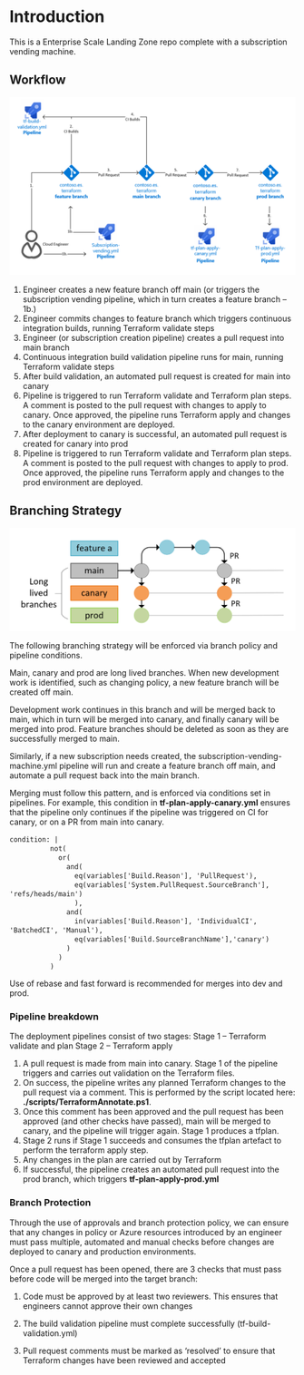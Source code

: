 # Introduction 

This is a Enterprise Scale Landing Zone repo complete with a subscription vending machine.

## Workflow

<img src="imgs\hld.PNG" alt="high level design"/>

1.	Engineer creates a new feature branch off main (or triggers the subscription vending pipeline, which in turn creates a feature branch – 1b.)
1.	Engineer commits changes to feature branch which triggers continuous integration builds, running Terraform validate steps
1.	Engineer (or subscription creation pipeline) creates a pull request into main branch
1.	Continuous integration build validation pipeline runs for main, running Terraform validate steps
1.	After build validation, an automated pull request is created for main into canary
1.	Pipeline is triggered to run Terraform validate and Terraform plan steps. A comment is posted to the pull request with changes to apply to canary. Once approved, the pipeline runs Terraform apply and changes to the canary environment are deployed. 
1.	 After deployment to canary is successful, an automated pull request is created for canary into prod
1.	Pipeline is triggered to run Terraform validate and Terraform plan steps. A comment is posted to the pull request with changes to apply to prod. Once approved, the pipeline runs Terraform apply and changes to the prod environment are deployed.

## Branching Strategy

<img src="imgs\branching.PNG" alt="branch strategy"/>

The following branching strategy will be enforced via branch policy and pipeline conditions. 

Main, canary and prod are long lived branches. When new development work is identified, such as changing policy, a new feature branch will be created off main.

Development work continues in this branch and will be merged back to main, which in turn will be merged into canary, and finally canary will be merged into prod. Feature branches should be deleted as soon as they are successfully merged to main. 

Similarly, if a new subscription needs created, the subscription-vending-machine.yml pipeline will run and create a feature branch off main, and automate a pull request back into the main branch.

Merging must follow this pattern, and is enforced via conditions set in pipelines. For example, this condition in **tf-plan-apply-canary.yml** ensures that the pipeline only continues if the pipeline was triggered on CI for canary, or on a PR from main into canary. 

```
condition: |
          not(
            or(
              and(
                eq(variables['Build.Reason'], 'PullRequest'),
                eq(variables['System.PullRequest.SourceBranch'], 'refs/heads/main')
                ),
              and(
                in(variables['Build.Reason'], 'IndividualCI', 'BatchedCI', 'Manual'),
                eq(variables['Build.SourceBranchName'],'canary')
              )
            )
          )
```

Use of rebase and fast forward is recommended for merges into dev and prod. 

### Pipeline breakdown

The deployment pipelines consist of two stages:
Stage 1 – Terraform validate and plan
Stage 2 – Terraform apply

1.	A pull request is made from main into canary. Stage 1 of the pipeline triggers and carries out validation on the Terraform files. 
2.	On success, the pipeline writes any planned Terraform changes to the pull request via a comment. This is performed by the script located here: **./scripts/TerraformAnnotate.ps1**.
3.	Once this comment has been approved and the pull request has been approved (and other checks have passed), main will be merged to canary, and the pipeline will trigger again. Stage 1 produces a tfplan. 
4.	Stage 2 runs if Stage 1 succeeds and consumes the tfplan artefact to perform the terraform apply step.
5.	Any changes in the plan are carried out by Terraform
6.	If successful, the pipeline creates an automated pull request into the prod branch, which triggers **tf-plan-apply-prod.yml**

### Branch Protection

Through the use of approvals and branch protection policy, we can ensure that any changes in policy or Azure resources introduced by an engineer must pass multiple, automated and manual checks before changes are deployed to canary and production environments.

Once a pull request has been opened, there are 3 checks that must pass before code will be merged into the target branch:

1.	Code must be approved by at least two reviewers. This ensures that engineers cannot approve their own changes

2.	The build validation pipeline must complete successfully (tf-build-validation.yml)

3.	Pull request comments must be marked as ‘resolved’ to ensure that Terraform changes have been reviewed and accepted

